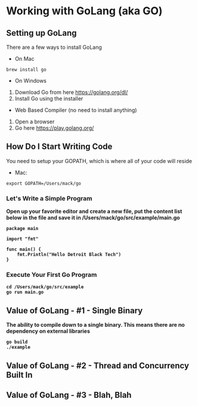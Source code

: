 # Working with GoLang (aka GO)

## Setting up GoLang

There are a few ways to install GoLang

- On Mac

```
brew install go
```

- On Windows

 1. Download Go from here https://golang.org/dl/
 2. Install Go using the installer


- Web Based Compiler (no need to install anything)

 1. Open a browser
 2. Go here https://play.golang.org/


## How Do I Start Writing Code

You need to setup your GOPATH, which is where all of your code will reside

- Mac:

```
export GOPATH=/Users/mack/go
```

### Let's Write a Simple Program<b>

Open up your favorite editor and create a new file, put the content list below in the file and save it in /Users/mack/go/src/example/main.go

```
package main

import "fmt"

func main() {
    fmt.Println("Hello Detroit Black Tech")
}
```

### Execute Your First Go Program

```
cd /Users/mack/go/src/example
go run main.go
```


## Value of GoLang - #1 - Single Binary

The ability to compile down to a single binary.  This means there are no dependency on external libraries

```
go build
./example
```

## Value of GoLang - #2 - Thread and Concurrency Built In

## Value of GoLang - #3 - Blah, Blah
